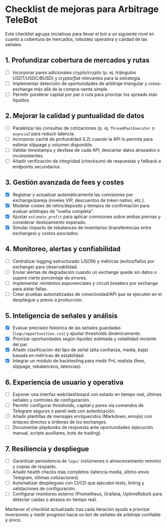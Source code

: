# Checklist de mejoras para Arbitrage TeleBot

Este checklist agrupa iniciativas para llevar el bot a un siguiente nivel en cuanto a cobertura de mercados, robustez operativa y calidad de las señales.

## 1. Profundizar cobertura de mercados y rutas
- [ ] Incorporar pares adicionales *crypto/crypto* (p. ej. triángulos USDT/USDC/BUSD) y *crypto/fiat* relevantes para la estrategia.
- [ ] Implementar detección de oportunidades de arbitraje triangular y cross-exchange más allá de la compra-venta simple.
- [ ] Permitir ponderar capital por par o ruta para priorizar los spreads más líquidos.

## 2. Mejorar la calidad y puntualidad de datos
- [ ] Paralelizar las consultas de cotizaciones (p. ej. `ThreadPoolExecutor` o `asyncio`) para reducir latencia.
- [ ] Incorporar caché de profundidad (L2) cuando la API lo permita para estimar slippage y volumen disponible.
- [ ] Validar timestamps y desfase de cada API; descartar datos atrasados o inconsistentes.
- [ ] Añadir verificación de integridad (checksum) de respuestas y fallback a endpoints secundarios.

## 3. Gestión avanzada de fees y costes
- [x] Registrar y actualizar automáticamente las comisiones por exchange/pareja (niveles VIP, descuentos de token nativo, etc.).
- [x] Modelar costes de retiro/deposito y tiempos de confirmación para evaluar arbitrajes de “vuelta completa”.
- [x] Ajustar `estimate_profit` para aplicar comisiones sobre ambas piernas y considerar deslizamiento esperado.
- [x] Simular impacto de rebalanceo de inventarios (transferencias entre exchanges) y costos asociados.

## 4. Monitoreo, alertas y confiabilidad
- [ ] Centralizar logging estructurado (JSON) y métricas (exitos/fallos por exchange) para observabilidad.
- [ ] Enviar alertas de degradación cuando un exchange quede sin datos o supere cierto porcentaje de errores.
- [ ] Implementar reintentos exponenciales y circuit breakers por exchange para aislar fallas.
- [ ] Crear pruebas automatizadas de conectividad/API que se ejecuten en el despliegue y previo a producción.

## 5. Inteligencia de señales y análisis
- [x] Evaluar precisión histórica de las señales guardadas (`logs/opportunities.csv`) y ajustar thresholds dinámicamente.
- [x] Priorizar oportunidades según liquidez estimada y volatilidad reciente del par.
- [x] Añadir clasificación del tipo de señal (alta confianza, media, baja) basada en métricas de estabilidad.
- [x] Integrar un módulo de backtesting para medir PnL realista (fees, slippage, rebalanceos, latencias).

## 6. Experiencia de usuario y operativa
- [ ] Exponer una interfaz web/dashboard con estado en tiempo real, últimas señales y controles de configuración.
- [ ] Permitir configurar thresholds, capital y pares vía comandos de Telegram seguros o panel web con autenticación.
- [ ] Añadir plantillas de mensajes enriquecidos (Markdown, emojis) con enlaces directos a órdenes de los exchanges.
- [ ] Documentar playbooks de respuesta ante oportunidades (ejecución manual, scripts auxiliares, bots de trading).

## 7. Resiliencia y despliegue
- [ ] Garantizar persistencia de `logs/` (volúmenes o almacenamiento remoto) y copias de respaldo.
- [ ] Añadir health checks más completos (latencia media, último envío Telegram, últimas cotizaciones).
- [ ] Automatizar despliegues con CI/CD que ejecuten tests, linting y validaciones de configuración.
- [ ] Configurar monitoreo externo (Prometheus, Grafana, UptimeRobot) para detectar caídas o atrasos en tiempo real.

Mantener el checklist actualizado tras cada iteración ayuda a priorizar inversiones y medir progreso hacia un bot de señales de arbitraje confiable y único.
